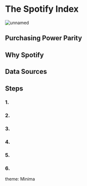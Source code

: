 # The Spotify Index

![unnamed](https://user-images.githubusercontent.com/120099114/206535243-492f6ef1-fd32-4691-a32b-b78e376e780a.png)

## Purchasing Power Parity

## Why Spotify

## Data Sources

## Steps

### 1.

### 2.

### 3.

### 4.

### 5.

### 6.

theme: Minima
